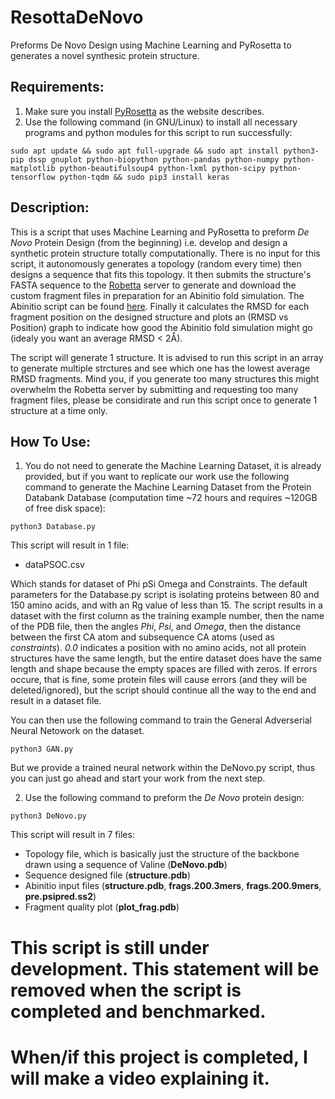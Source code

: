 # ResottaDeNovo
Preforms De Novo Design using Machine Learning and PyRosetta to generates a novel synthesic protein structure.

## Requirements:
1. Make sure you install [PyRosetta](http://www.pyrosetta.org) as the website describes.
2. Use the following command (in GNU/Linux) to install all necessary programs and python modules for this script to run successfully:

`sudo apt update && sudo apt full-upgrade && sudo apt install python3-pip dssp gnuplot python-biopython python-pandas python-numpy python-matplotlib python-beautifulsoup4 python-lxml python-scipy python-tensorflow python-tqdm && sudo pip3 install keras`

## Description:
This is a script that uses Machine Learning and PyRosetta to preform *De Novo* Protein Design (from the beginning) i.e. develop and design a synthetic protein structure totally computationally. There is no input for this script, it autonomously generates a topology (random every time) then designs a sequence that fits this topology. It then submits the structure's FASTA sequence to the [Robetta](http://www.robetta.org/) server to generate and download the custom fragment files in preparation for an Abinitio fold simulation. The Abinitio script can be found [here](https://github.com/sarisabban/RosettaAbinitio). Finally it calculates the RMSD for each fragment position on the designed structure and plots an (RMSD vs Position) graph to indicate how good the Abinitio fold simulation might go (idealy you want an average RMSD < 2Å).

The script will generate 1 structure. It is advised to run this script in an array to generate multiple strctures and see which one has the lowest average RMSD fragments. Mind you, if you generate too many structures this might overwhelm the Robetta server by submitting and requesting too many fragment files, please be considirate and run this script once to generate 1 structure at a time only.

## How To Use:
1. You do not need to generate the Machine Learning Dataset, it is already provided, but if you want to replicate our work use the following command to generate the Machine Learning Dataset from the Protein Databank Database (computation time ~72 hours and requires ~120GB of free disk space):

`python3 Database.py`

This script will result in 1 file:

* dataPSOC.csv

Which stands for dataset of Phi pSi Omega and Constraints. The default parameters for the Database.py script is isolating proteins between 80 and 150 amino acids, and with an Rg value of less than 15. The script results in a dataset with the first column as the training example number, then the name of the PDB file, then the angles *Phi*, *Psi*, and *Omega*, then the distance between the first CA atom and subsequence CA atoms (used as *constraints*). *0.0* indicates a position with no amino acids, not all protein structures have the same length, but the entire dataset does have the same length and shape because the empty spaces are filled with zeros. If errors occure, that is fine, some protein files will cause errors (and they will be deleted/ignored), but the script should continue all the way to the end and result in a dataset file.

You can then use the following command to train the General Adverserial Neural Netowork on the dataset.

`python3 GAN.py`

But we provide a trained neural network within the DeNovo.py script, thus you can just go ahead and start your work from the next step.

2. Use the following command to preform the *De Novo* protein design:

`python3 DeNovo.py`

This script will result in 7 files:
* Topology file, which is basically just the structure of the backbone drawn using a sequence of Valine (**DeNovo.pdb**)
* Sequence designed file (**structure.pdb**)
* Abinitio input files (**structure.pdb**, **frags.200.3mers**, **frags.200.9mers**, **pre.psipred.ss2**)
* Fragment quality plot (**plot_frag.pdb**)

# This script is still under development. This statement will be removed when the script is completed and benchmarked.
# When/if this project is completed, I will make a video explaining it.
